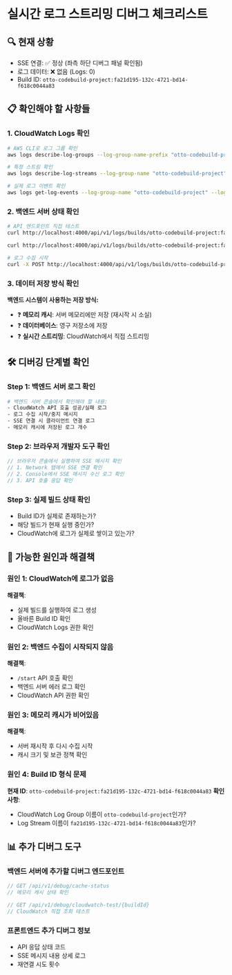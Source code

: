 # 실시간 로그 스트리밍 디버그 체크리스트

## 🔍 현재 상황
- SSE 연결: ✅ 정상 (좌측 하단 디버그 패널 확인됨)
- 로그 데이터: ❌ 없음 (Logs: 0)
- Build ID: `otto-codebuild-project:fa21d195-132c-4721-bd14-f618c0044a83`

## 📋 확인해야 할 사항들

### 1. CloudWatch Logs 확인
```bash
# AWS CLI로 로그 그룹 확인
aws logs describe-log-groups --log-group-name-prefix "otto-codebuild-project"

# 특정 스트림 확인
aws logs describe-log-streams --log-group-name "otto-codebuild-project" --log-stream-name-prefix "fa21d195-132c-4721-bd14-f618c0044a83"

# 실제 로그 이벤트 확인
aws logs get-log-events --log-group-name "otto-codebuild-project" --log-stream-name "fa21d195-132c-4721-bd14-f618c0044a83"
```

### 2. 백엔드 서버 상태 확인
```bash
# API 엔드포인트 직접 테스트
curl http://localhost:4000/api/v1/logs/builds/otto-codebuild-project:fa21d195-132c-4721-bd14-f618c0044a83/status

curl http://localhost:4000/api/v1/logs/builds/otto-codebuild-project:fa21d195-132c-4721-bd14-f618c0044a83/recent?limit=10

# 로그 수집 시작
curl -X POST http://localhost:4000/api/v1/logs/builds/otto-codebuild-project:fa21d195-132c-4721-bd14-f618c0044a83/start
```

### 3. 데이터 저장 방식 확인

**백엔드 시스템이 사용하는 저장 방식:**
- ❓ **메모리 캐시**: 서버 메모리에만 저장 (재시작 시 소실)
- ❓ **데이터베이스**: 영구 저장소에 저장
- ❓ **실시간 스트리밍**: CloudWatch에서 직접 스트리밍

## 🛠️ 디버깅 단계별 확인

### Step 1: 백엔드 서버 로그 확인
```bash
# 백엔드 서버 콘솔에서 확인해야 할 내용:
- CloudWatch API 호출 성공/실패 로그
- 로그 수집 시작/중지 메시지
- SSE 연결 시 클라이언트 연결 로그
- 메모리 캐시에 저장된 로그 개수
```

### Step 2: 브라우저 개발자 도구 확인
```javascript
// 브라우저 콘솔에서 실행하여 SSE 메시지 확인
// 1. Network 탭에서 SSE 연결 확인
// 2. Console에서 SSE 메시지 수신 로그 확인
// 3. API 호출 응답 확인
```

### Step 3: 실제 빌드 상태 확인
- Build ID가 실제로 존재하는가?
- 해당 빌드가 현재 실행 중인가?
- CloudWatch에 로그가 실제로 쌓이고 있는가?

## 🔧 가능한 원인과 해결책

### 원인 1: CloudWatch에 로그가 없음
**해결책**: 
- 실제 빌드를 실행하여 로그 생성
- 올바른 Build ID 확인
- CloudWatch Logs 권한 확인

### 원인 2: 백엔드 수집이 시작되지 않음
**해결책**:
- `/start` API 호출 확인
- 백엔드 서버 에러 로그 확인
- CloudWatch API 권한 확인

### 원인 3: 메모리 캐시가 비어있음
**해결책**:
- 서버 재시작 후 다시 수집 시작
- 캐시 크기 및 보관 정책 확인

### 원인 4: Build ID 형식 문제
**현재 ID**: `otto-codebuild-project:fa21d195-132c-4721-bd14-f618c0044a83`
**확인사항**:
- CloudWatch Log Group 이름이 `otto-codebuild-project`인가?
- Log Stream 이름이 `fa21d195-132c-4721-bd14-f618c0044a83`인가?

## 📊 추가 디버그 도구

### 백엔드 서버에 추가할 디버그 엔드포인트
```typescript
// GET /api/v1/debug/cache-status
// 메모리 캐시 상태 확인

// GET /api/v1/debug/cloudwatch-test/{buildId}
// CloudWatch 직접 조회 테스트
```

### 프론트엔드 추가 디버그 정보
- API 응답 상태 코드
- SSE 메시지 내용 상세 로그
- 재연결 시도 횟수